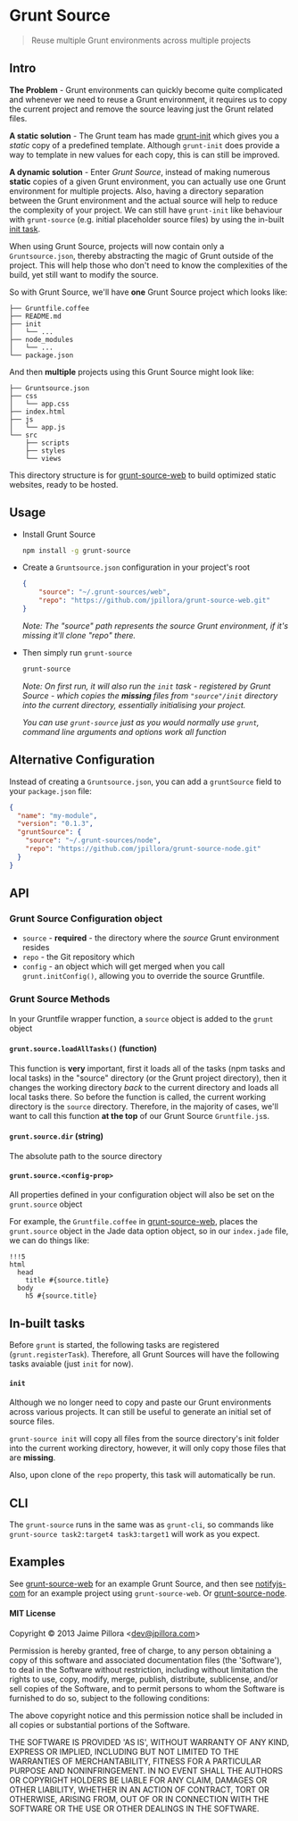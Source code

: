 # Grunt Source

> Reuse multiple Grunt environments across multiple projects

## Intro

**The Problem** - Grunt environments can quickly become quite complicated and whenever we need to
reuse a Grunt environment, it requires us to copy the current project and remove the source leaving
just the Grunt related files.

**A static solution** - The Grunt team has made [grunt-init](https://github.com/gruntjs/grunt-init)
which gives you a *static* copy of a predefined template. Although `grunt-init` does provide a way to
template in new values for each copy, this is can still be improved.

**A dynamic solution** - Enter *Grunt Source*, instead of making numerous **static** copies of a given
Grunt environment, you can actually use one Grunt environment for multiple projects. Also, having a
directory separation between the Grunt environment and the actual source will help to reduce the
complexity of your project. We can still have `grunt-init` like behaviour with `grunt-source`
(e.g. initial placeholder source files) by using the in-built [init task](https://github.com/jpillora/grunt-source#init).

When using Grunt Source, projects will now contain only a `Gruntsource.json`, thereby abstracting
the magic of Grunt outside of the project. This will help those who don't need to know the
complexities of the build, yet still want to modify the source.

So with Grunt Source, we'll have **one** Grunt Source project which looks like:
```
├── Gruntfile.coffee
├── README.md
├── init
│   └── ...
├── node_modules
│   └── ...
└── package.json
```

And then **multiple** projects using this Grunt Source might look like:
```
├── Gruntsource.json
├── css
│   └── app.css
├── index.html
├── js
│   └── app.js
└── src
    ├── scripts
    ├── styles
    └── views
```

This directory structure is for [grunt-source-web](https://github.com/jpillora/grunt-source-web)
to build optimized static websites, ready to be hosted.

## Usage

* Install Grunt Source
  
  ``` sh
  npm install -g grunt-source
  ```

* Create a `Gruntsource.json` configuration in your project's root

  ``` json
  {
      "source": "~/.grunt-sources/web",
      "repo": "https://github.com/jpillora/grunt-source-web.git"
  }
  ```
  *Note: The "source" path represents the source Grunt environment, if it's missing it'll clone "repo" there.*

* Then simply run `grunt-source`

  ``` sh
  grunt-source
  ```
  *Note: On first run, it will also run the `init` task - registered by Grunt Source - which copies the **missing** files from `"source"/init` directory into the current directory, essentially initialising your project.*

  *You can use `grunt-source` just as you would normally use `grunt`, command line arguments and options work all function*

## Alternative Configuration

Instead of creating a `Gruntsource.json`, you can add a `gruntSource` field to your `package.json` file:

``` json
{
  "name": "my-module",
  "version": "0.1.3",
  "gruntSource": {
    "source": "~/.grunt-sources/node",
    "repo": "https://github.com/jpillora/grunt-source-node.git"
  }
}
```

## API

### Grunt Source Configuration object

* `source` - **required** - the directory where the *source* Grunt environment resides
* `repo` - the Git repository which
* `config` - an object which will get merged when you call `grunt.initConfig()`, allowing you to override the source Gruntfile.

### Grunt Source Methods

In your Gruntfile wrapper function, a `source` object is added to the `grunt` object 

#### `grunt.source.loadAllTasks()` (function)

This function is **very** important, first it loads all of the tasks (npm tasks and
local tasks) in the "source" directory (or the Grunt project directory), then it
changes the working directory *back* to the current directory and loads all local tasks
there. So before the function is called, the current working directory is the `source`
directory. Therefore, in the majority of cases, we'll want to call this function
**at the top** of our Grunt Source `Gruntfile.js`s.

#### `grunt.source.dir` (string)

The absolute path to the source directory

#### `grunt.source.<config-prop>`

All properties defined in your configuration object will also be set on the `grunt.source` object

For example, the `Gruntfile.coffee` in [grunt-source-web](https://github.com/jpillora/grunt-source-web.git), places
the `grunt.source` object in the Jade data option object, so in our `index.jade` file, we can do things like:

``` jade
!!!5
html
  head
    title #{source.title}
  body
    h5 #{source.title}
```

## In-built tasks

Before `grunt` is started, the following tasks are registered (`grunt.registerTask`).
Therefore, all Grunt Sources will have the following tasks avaiable (just `init` for now).

#### `init`

Although we no longer need to copy and paste our Grunt environments across various projects. It can
still be useful to generate an initial set of source files.

`grunt-source init` will copy all files from the source directory's init folder into the current
working directory, however, it will only copy those files that are **missing**.

Also, upon clone of the `repo` property, this task will automatically be run.

## CLI

The `grunt-source` runs in the same was as `grunt-cli`, so commands like `grunt-source task2:target4 task3:target1` will work as you expect.

## Examples

See [grunt-source-web](https://github.com/jpillora/grunt-source-web) for 
an example Grunt Source, and then see [notifyjs-com](https://github.com/jpillora/notifyjs-com)
for an example project using `grunt-source-web`. Or [grunt-source-node](https://github.com/jpillora/grunt-source-node). 

#### MIT License

Copyright © 2013 Jaime Pillora &lt;dev@jpillora.com&gt;

Permission is hereby granted, free of charge, to any person obtaining
a copy of this software and associated documentation files (the
'Software'), to deal in the Software without restriction, including
without limitation the rights to use, copy, modify, merge, publish,
distribute, sublicense, and/or sell copies of the Software, and to
permit persons to whom the Software is furnished to do so, subject to
the following conditions:

The above copyright notice and this permission notice shall be
included in all copies or substantial portions of the Software.

THE SOFTWARE IS PROVIDED 'AS IS', WITHOUT WARRANTY OF ANY KIND,
EXPRESS OR IMPLIED, INCLUDING BUT NOT LIMITED TO THE WARRANTIES OF
MERCHANTABILITY, FITNESS FOR A PARTICULAR PURPOSE AND NONINFRINGEMENT.
IN NO EVENT SHALL THE AUTHORS OR COPYRIGHT HOLDERS BE LIABLE FOR ANY
CLAIM, DAMAGES OR OTHER LIABILITY, WHETHER IN AN ACTION OF CONTRACT,
TORT OR OTHERWISE, ARISING FROM, OUT OF OR IN CONNECTION WITH THE
SOFTWARE OR THE USE OR OTHER DEALINGS IN THE SOFTWARE.
